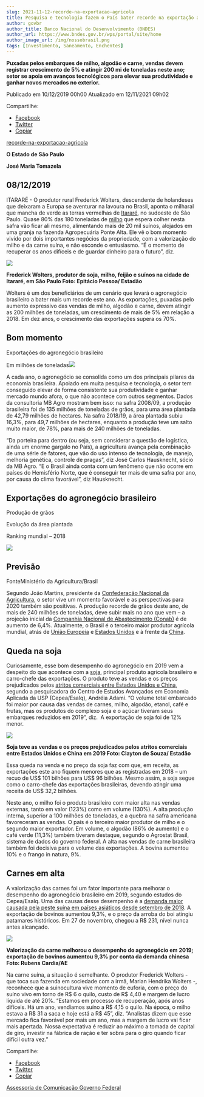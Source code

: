 ```yaml
---
slug: 2021-11-12-recorde-na-exportacao-agricola
title: Pesquisa e tecnologia fazem o País bater recorde na exportação agrícola
author: govbr
author_title: Banco Nacional do Desenvolvimento (BNDES) 
author_url: https://www.bndes.gov.br/wps/portal/site/home
author_image_url: /img/nossobrasil.png
tags: [Investimento, Saneamento, Enchentes]
---
```


**Puxadas pelos embarques de milho, algodão e carne, vendas devem registrar crescimento de 5% e atingir 200 mi de toneladas neste ano; setor se apoia em avanços tecnológicos para elevar sua produtividade e ganhar novos mercados no exterior.** 

<!--truncate-->

Publicado em 10/12/2019 00h00 Atualizado em 12/11/2021 09h02

Compartilhe: 
*   [Facebook](http://www.facebook.com/sharer.php?u=https://www.gov.br/fundaj/pt-br/destaques/observa-fundaj-itens/observa-fundaj/tecnologias-de-convivencias-com-as-secas/pesquisa-e-tecnologia-fazem-o-pais-bater-recorde-na-exportacao-agricola)
*    [Twitter](https://twitter.com/share?text=Pesquisa%20e%20tecnologia%20fazem%20o%20Pa%C3%ADs%20bater%20recorde%20na%20exporta%C3%A7%C3%A3o%20agr%C3%ADcola&url=https://www.gov.br/fundaj/resolveuid/3ce463288f3b4480b5120137a1387a78)
*   [Copiar](https://www.gov.br/fundaj/pt-br/destaques/observa-fundaj-itens/observa-fundaj/tecnologias-de-convivencias-com-as-secas/pesquisa-e-tecnologia-fazem-o-pais-bater-recorde-na-exportacao-agricola)

[recorde-na-exportacao-agricola](https://economia.estadao.com.br/noticias/geral,pesquisa-e-tecnologia-fazem-o-pais-bater-recorde-na-exportacao-agricola,70003117433) 

**O Estado de São Paulo** 

**José Maria Tomazela** 

## 08/12/2019 

ITARARÉ - O produtor rural Frederick Wolters, descendente de holandeses que deixaram a Europa se aventurar na lavoura no Brasil, aponta o milharal que mancha de verde as terras vermelhas de [Itararé](https://tudo-sobre.estadao.com.br/itarare-sp), no sudoeste de São Paulo. Quase 80% das 180 toneladas de [milho](https://tudo-sobre.estadao.com.br/milho) que espera colher nesta safra vão ficar ali mesmo, alimentando mais de 20 mil suínos, alojados em uma granja na fazenda Agropecuária Ponte Alta. Ele vê o bom momento vivido por dois importantes negócios da propriedade, com a valorização do milho e da carne suína, e não esconde o entusiasmo. “É o momento de recuperar os anos difíceis e de guardar dinheiro para o futuro”, diz.

![ ](https://www.gov.br/fundaj/pt-br/destaques/observa-fundaj-itens/observa-fundaj/tecnologias-de-convivencias-com-as-secas/tecnologias-de-convivencias-com-as-secas-imagens/IMG95.jpeg)

**Frederick Wolters, produtor de soja, milho, feijão e suínos na cidade de Itararé, em São Paulo Foto: Epitácio Pessoa/ Estadão** 

Wolters é um dos beneficiários de um cenário que levará o agronegócio brasileiro a bater mais um recorde este ano. As exportações, puxadas pelo aumento expressivo das vendas de milho, algodão e carne, devem atingir as 200 milhões de toneladas, um crescimento de mais de 5% em relação a 2018. Em dez anos, o crescimento das exportações supera os 70%. 

## Bom momento

Exportações do agronegócio brasileiro

Em milhões de toneladas![ ](https://www.gov.br/fundaj/pt-br/destaques/observa-fundaj-itens/observa-fundaj/tecnologias-de-convivencias-com-as-secas/tecnologias-de-convivencias-com-as-secas-imagens/IMG96.png) 

A cada ano, o agronegócio se consolida como um dos principais pilares da economia brasileira. Apoiado em muita pesquisa e tecnologia, o setor tem conseguido elevar de forma consistente sua produtividade e ganhar mercado mundo afora, o que não acontece com outros segmentos. Dados da consultoria MB Agro mostram bem isso: na safra 2008/09, a produção brasileira foi de 135 milhões de toneladas de grãos, para uma área plantada de 42,79 milhões de hectares. Na safra 2018/19, a área plantada subiu 16,3%, para 49,7 milhões de hectares, enquanto a produção teve um salto muito maior, de 78%, para mais de 240 milhões de toneladas. 

“Da porteira para dentro (ou seja, sem considerar a questão de logística, ainda um enorme gargalo no País), a agricultura avança pela combinação de uma série de fatores, que vão do uso intenso de tecnologia, de manejo, melhoria genética, controle de pragas”, diz José Carlos Hausknecht, sócio da MB Agro. “E o Brasil ainda conta com um fenômeno que não ocorre em países do Hemisfério Norte, que é conseguir ter mais de uma safra por ano, por causa do clima favorável”, diz Hausknecht. 

## Exportações do agronegócio brasileiro

Produção de grãos

Evolução da área plantada

Ranking mundial – 2018

![ ](https://www.gov.br/fundaj/pt-br/destaques/observa-fundaj-itens/observa-fundaj/tecnologias-de-convivencias-com-as-secas/tecnologias-de-convivencias-com-as-secas-imagens/IMG97.png)

## Previsão

FonteMinistério da Agricultura/Brasil 

Segundo João Martins, presidente da [Confederação Nacional da Agricultura](https://tudo-sobre.estadao.com.br/cna-confederacao-nacional-da-agricultura), o setor vive um momento favorável e as perspectivas para 2020 também são positivas. A produção recorde de grãos deste ano, de mais de 240 milhões de toneladas, deve subir mais no ano que vem – a projeção inicial da [Companhia Nacional de Abastecimento (Conab)](https://tudo-sobre.estadao.com.br/conab-companhia-nacional-de-abastecimento) é de aumento de 6,4%. Atualmente, o Brasil é o terceiro maior produtor agrícola mundial, atrás de [União Europeia](https://tudo-sobre.estadao.com.br/uniao-europeia) e [Estados Unidos](https://tudo-sobre.estadao.com.br/estados-unidos-america-do-norte) e à frente da [China](https://tudo-sobre.estadao.com.br/china-asia). 

## Queda na soja 

Curiosamente, esse bom desempenho do agronegócio em 2019 vem a despeito do que acontece com a [soja](https://tudo-sobre.estadao.com.br/soja), principal produto agrícola brasileiro e carro-chefe das exportações. O produto teve as vendas e os preços prejudicados pelos [atritos comerciais entre Estados Unidos e China](https://economia.estadao.com.br/noticias/geral,5-pontos-para-entender-a-guerra-comercial-entre-eua-e-china,70002887026), segundo a pesquisadora do Centro de Estudos Avançados em Economia Aplicada da USP (Cepea/Esalq), Andréia Adami. “O volume total embarcado foi maior por causa das vendas de carnes, milho, algodão, etanol, café e frutas, mas os produtos do complexo soja e o açúcar tiveram seus embarques reduzidos em 2019”, diz.  A exportação de soja foi de 12% menor.

![ ](https://www.gov.br/fundaj/pt-br/destaques/observa-fundaj-itens/observa-fundaj/tecnologias-de-convivencias-com-as-secas/tecnologias-de-convivencias-com-as-secas-imagens/IMG98.jpeg)

**Soja teve as vendas e os preços prejudicados pelos atritos comerciais entre Estados Unidos e China em 2019 Foto: Clayton de Souza/ Estadão** 

Essa queda na venda e no preço da soja faz com que, em receita, as exportações este ano fiquem menores que as registradas em 2018 – um recuo de US$ 101 bilhões para US$ 96 bilhões. Mesmo assim, a soja segue como o carro-chefe das exportações brasileiras, devendo atingir uma receita de US$ 32,2 bilhões. 

Neste ano, o milho foi o produto brasileiro com maior alta nas vendas externas, tanto em valor (123%) como em volume (130%). A alta produção interna, superior a 100 milhões de toneladas, e a quebra na safra americana favoreceram as vendas. O país é o terceiro maior produtor de milho e o segundo maior exportador. Em volume, o algodão (86% de aumento) e o café verde (11,3%) também tiveram destaque, segundo o Agrostat Brasil, sistema de dados do governo federal. A alta nas vendas de carne brasileira também foi decisiva para o volume das exportações. A bovina aumentou 10% e o frango in natura, 9%. 

## Carnes em alta

A valorização das carnes foi um fator importante para melhorar o desempenho do agronegócio brasileiro em 2019, segundo estudos do Cepea/Esalq. Uma das causas desse desempenho é a [demanda maior causada pela peste suína em países asiáticos desde setembro de 2018](https://economia.estadao.com.br/noticias/geral,preco-da-carne-dispara-entenda-o-que-causou-o-aumento,70003107541). A exportação de bovinos aumentou 9,3%, e o preço da arroba do boi atingiu patamares históricos. Em 27 de novembro, chegou a R$ 231, nível nunca antes alcançado.

![ ](https://www.gov.br/fundaj/pt-br/destaques/observa-fundaj-itens/observa-fundaj/tecnologias-de-convivencias-com-as-secas/tecnologias-de-convivencias-com-as-secas-imagens/IMG99.jpeg)

**Valorização da carne melhorou o desempenho do agronegócio em 2019; exportação de bovinos aumentou 9,3% por conta da demanda chinesa Foto: Rubens Cardia/AE** 

Na carne suína, a situação é semelhante. O produtor Frederick Wolters ­ - que toca sua fazenda em sociedade com a irmã, Marian Hendrika Wolters -, reconhece que a suinocultura vive momento de euforia, com o preço do suíno vivo em torno de R$ 6 o quilo, custo de R$ 4,40 e margem de lucro líquida de até 20%. “Estamos em processo de recuperação, após anos difíceis. Há um ano, vendíamos suíno a R$ 4,15 o quilo. Na época, o milho estava a R$ 31 a saca e hoje está a R$ 45”, diz. “Analistas dizem que esse mercado fica favorável por mais um ano, mas a margem de lucro vai ficar mais apertada. Nossa expectativa é reduzir ao máximo a tomada de capital de giro, investir na fábrica de ração e ter sobra para o giro quando ficar difícil outra vez.”

Compartilhe: 
*   [Facebook](http://www.facebook.com/sharer.php?u=https://www.gov.br/fundaj/pt-br/destaques/observa-fundaj-itens/observa-fundaj/tecnologias-de-convivencias-com-as-secas/pesquisa-e-tecnologia-fazem-o-pais-bater-recorde-na-exportacao-agricola)
*    [Twitter](https://twitter.com/share?text=Pesquisa%20e%20tecnologia%20fazem%20o%20Pa%C3%ADs%20bater%20recorde%20na%20exporta%C3%A7%C3%A3o%20agr%C3%ADcola&url=https://www.gov.br/fundaj/resolveuid/3ce463288f3b4480b5120137a1387a78)
*   [Copiar](https://www.gov.br/fundaj/pt-br/destaques/observa-fundaj-itens/observa-fundaj/tecnologias-de-convivencias-com-as-secas/pesquisa-e-tecnologia-fazem-o-pais-bater-recorde-na-exportacao-agricola)

[Assessoria de Comunicação Governo Federal](/docs/links)
